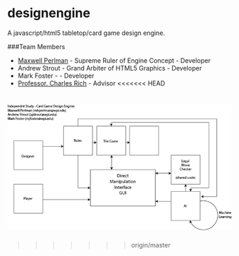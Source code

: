 designengine
============

A javascript/html5 tabletop/card game design engine.

###Team Members
* [Maxwell Perlman](http://github.com/MaxwellP) - Supreme Ruler of Engine Concept - Developer
* Andrew Strout - Grand Arbiter of HTML5 Graphics - Developer
* Mark Foster - - Developer
* [Professor. Charles Rich](https://github.com/charlesrich) - Advisor
<<<<<<< HEAD

![Alt text](https://raw.githubusercontent.com/MaxwellP/designengine/master/structure.png "Structure")
=======
>>>>>>> origin/master
